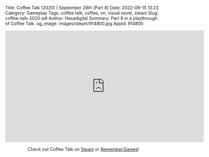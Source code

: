 Title: Coffee Talk (2020) | September 29th [Part 8]
Date: 2022-09-15 13:23
Category: Gameplay
Tags: coffee talk, coffee, vn, visual novel, steam
Slug: coffee-talk-2020-p8
Author: Hexadigital
Summary: Part 8 in a playthrough of Coffee Talk.
og_image: images/steam/914800.jpg
Appid: 914800

<center><iframe src="https://www.youtube.com/embed/Goj1td40pbw?feature=oembed" allow="accelerometer; autoplay; encrypted-media; gyroscope; picture-in-picture" width="640" height="360" frameborder="0"></iframe>

Check out Coffee Talk on [Steam](https://store.steampowered.com/app/914800/?curator_clanid=34633900) or [Remember.Games](https://remember.games/game/718/)!</center>